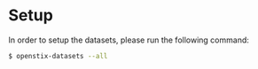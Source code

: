 # Setup

In order to setup the datasets, please run the following command:
```bash
$ openstix-datasets --all
```